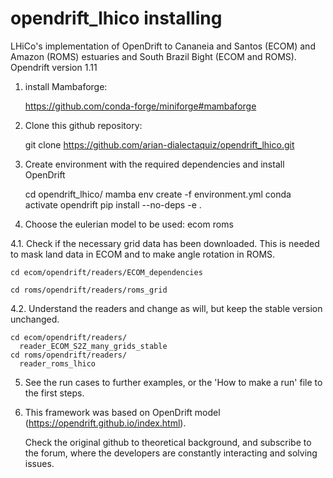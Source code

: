 # opendrift_lhico installing
LHiCo's implementation of OpenDrift to Cananeia and Santos  (ECOM) and Amazon (ROMS) estuaries and South Brazil Bight (ECOM and ROMS).
Opendrift version 1.11


1. install Mambaforge:

    https://github.com/conda-forge/miniforge#mambaforge

2. Clone this github repository:

    git clone https://github.com/arian-dialectaquiz/opendrift_lhico.git

4. Create environment with the required dependencies and install OpenDrift

    cd opendrift_lhico/
    mamba env create -f environment.yml
    conda activate opendrift
    pip install --no-deps -e .

5. Choose the eulerian model to be used:
    ecom
    roms

 4.1. Check if the necessary grid data has been downloaded. This is needed to mask land data in ECOM and to make angle rotation in ROMS.

    cd ecom/opendrift/readers/ECOM_dependencies

    cd roms/opendrift/readers/roms_grid

  4.2. Understand the readers and change as will, but keep the stable version unchanged.

    cd ecom/opendrift/readers/
      reader_ECOM_S2Z_many_grids_stable
    cd roms/opendrift/readers/
      reader_roms_lhico
      
5. See the run cases to further examples, or the 'How to make a run' file to the first steps.

6. This framework was based on OpenDrift model (https://opendrift.github.io/index.html). 
    
    Check the original github to theoretical background, and subscribe to the forum, where the developers are constantly interacting and solving issues.
